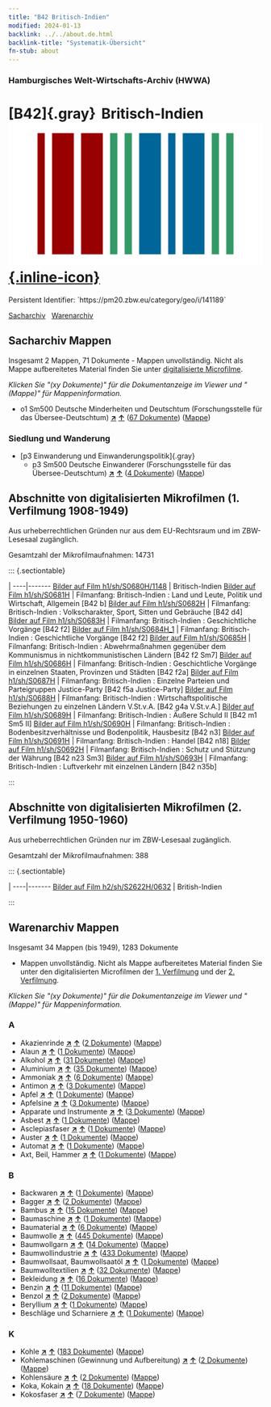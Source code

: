 ```yaml
---
title: "B42 Britisch-Indien"
modified: 2024-01-13
backlink: ../../about.de.html
backlink-title: "Systematik-Übersicht"
fn-stub: about
---
```


### Hamburgisches Welt-Wirtschafts-Archiv (HWWA)

# [B42]{.gray}&#8201; Britisch-Indien &#160; [![Wikidata](/images/Wikidata-logo.svg "Wikidata"){.inline-icon}](http://www.wikidata.org/entity/Q129286)

<div class="hint">Persistent Identifier: `https://pm20.zbw.eu/category/geo/i/141189`</div>




[Sacharchiv](#sacharchiv-mappen) &#160; [Warenarchiv](#warenarchiv-mappen)





## Sacharchiv Mappen









Insgesamt 2 Mappen, 71 Dokumente - Mappen unvollständig.
Nicht als Mappe aufbereitetes Material finden Sie unter [digitalisierte Microfilme](/film/h1_sh.de.html).

_Klicken Sie "(xy Dokumente)" für die Dokumentanzeige im Viewer und "(Mappe)" für Mappeninformation._



  - o1 Sm500 Deutsche Minderheiten und Deutschtum (Forschungsstelle für das Übersee-Deutschtum) [**&nearr;**](../../../subject/i/145911/about.de.html "Deutsche Minderheiten und Deutschtum (Forschungsstelle für das Übersee-Deutschtum) (in der ganzen Welt)") [**&uarr;**](../../../subject/about.de.html#o1_Sm500 "Sachsystematik") (<a href="https://pm20.zbw.eu/iiifview/folder/sh/141189,145911" title="über: Britisch-Indien : Deutsche Minderheiten und Deutschtum (Forschungsstelle für das Übersee-Deutschtum)" target="_blank">67 Dokumente</a>) ([Mappe](../../../../folder/sh/1411xx/141189/1459xx/145911/about.de.html))

### Siedlung und Wanderung

- [p3 Einwanderung und Einwanderungspolitik]{.gray}
  - p3 Sm500 Deutsche Einwanderer (Forschungsstelle für das Übersee-Deutschtum) [**&nearr;**](../../../subject/i/145921/about.de.html "Deutsche Einwanderer (Forschungsstelle für das Übersee-Deutschtum) (in der ganzen Welt)") [**&uarr;**](../../../subject/about.de.html#p3_Sm500 "Sachsystematik") (<a href="https://pm20.zbw.eu/iiifview/folder/sh/141189,145921" title="über: Britisch-Indien : Deutsche Einwanderer (Forschungsstelle für das Übersee-Deutschtum)" target="_blank">4 Dokumente</a>) ([Mappe](../../../../folder/sh/1411xx/141189/1459xx/145921/about.de.html))



<a id="filmsections" />

## Abschnitte von digitalisierten Mikrofilmen (1. Verfilmung 1908-1949)

<p>Aus urheberrechtlichen Gründen nur aus dem EU-Rechtsraum und im ZBW-Lesesaal zugänglich.</p>


<p>Gesamtzahl der Mikrofilmaufnahmen: 14731</p>





::: {.sectiontable}

 | 
----|-------
<a class="btn" href="https://pm20.zbw.eu/film/h1/sh/S0680H/1148" rel="nofollow">Bilder auf Film h1/sh/S0680H/1148</a> | Britisch-Indien
<a class="btn" href="https://pm20.zbw.eu/film/h1/sh/S0681H" rel="nofollow">Bilder auf Film h1/sh/S0681H</a> | Filmanfang: Britisch-Indien : Land und Leute, Politik und Wirtschaft, Allgemein [B42 b]
<a class="btn" href="https://pm20.zbw.eu/film/h1/sh/S0682H" rel="nofollow">Bilder auf Film h1/sh/S0682H</a> | Filmanfang: Britisch-Indien : Volkscharakter, Sport, Sitten und Gebräuche [B42 d4]
<a class="btn" href="https://pm20.zbw.eu/film/h1/sh/S0683H" rel="nofollow">Bilder auf Film h1/sh/S0683H</a> | Filmanfang: Britisch-Indien : Geschichtliche Vorgänge [B42 f2]
<a class="btn" href="https://pm20.zbw.eu/film/h1/sh/S0684H_1" rel="nofollow">Bilder auf Film h1/sh/S0684H_1</a> | Filmanfang: Britisch-Indien : Geschichtliche Vorgänge [B42 f2]
<a class="btn" href="https://pm20.zbw.eu/film/h1/sh/S0685H" rel="nofollow">Bilder auf Film h1/sh/S0685H</a> | Filmanfang: Britisch-Indien : Abwehrmaßnahmen gegenüber dem Kommunismus in nichtkommunistischen Ländern [B42 f2 Sm7]
<a class="btn" href="https://pm20.zbw.eu/film/h1/sh/S0686H" rel="nofollow">Bilder auf Film h1/sh/S0686H</a> | Filmanfang: Britisch-Indien : Geschichtliche Vorgänge in einzelnen Staaten, Provinzen und Städten [B42 f2a]
<a class="btn" href="https://pm20.zbw.eu/film/h1/sh/S0687H" rel="nofollow">Bilder auf Film h1/sh/S0687H</a> | Filmanfang: Britisch-Indien : Einzelne Parteien und Parteigruppen Justice-Party [B42 f5a Justice-Party]
<a class="btn" href="https://pm20.zbw.eu/film/h1/sh/S0688H" rel="nofollow">Bilder auf Film h1/sh/S0688H</a> | Filmanfang: Britisch-Indien : Wirtschaftspolitische Beziehungen zu einzelnen Ländern V.St.v.A. [B42 g4a V.St.v.A.]
<a class="btn" href="https://pm20.zbw.eu/film/h1/sh/S0689H" rel="nofollow">Bilder auf Film h1/sh/S0689H</a> | Filmanfang: Britisch-Indien : Äußere Schuld II [B42 m1 Sm5 II]
<a class="btn" href="https://pm20.zbw.eu/film/h1/sh/S0690H" rel="nofollow">Bilder auf Film h1/sh/S0690H</a> | Filmanfang: Britisch-Indien : Bodenbesitzverhältnisse und Bodenpolitik, Hausbesitz [B42 n3]
<a class="btn" href="https://pm20.zbw.eu/film/h1/sh/S0691H" rel="nofollow">Bilder auf Film h1/sh/S0691H</a> | Filmanfang: Britisch-Indien : Handel [B42 n18]
<a class="btn" href="https://pm20.zbw.eu/film/h1/sh/S0692H" rel="nofollow">Bilder auf Film h1/sh/S0692H</a> | Filmanfang: Britisch-Indien : Schutz und Stützung der Währung [B42 n23 Sm3]
<a class="btn" href="https://pm20.zbw.eu/film/h1/sh/S0693H" rel="nofollow">Bilder auf Film h1/sh/S0693H</a> | Filmanfang: Britisch-Indien : Luftverkehr mit einzelnen Ländern [B42 n35b]


:::




## Abschnitte von digitalisierten Mikrofilmen (2. Verfilmung 1950-1960)

<p>Aus urheberrechtlichen Gründen nur im ZBW-Lesesaal zugänglich.</p>


<p>Gesamtzahl der Mikrofilmaufnahmen: 388</p>





::: {.sectiontable}

 | 
----|-------
<a class="btn" href="https://pm20.zbw.eu/film/h2/sh/S2622H/0632" rel="nofollow">Bilder auf Film h2/sh/S2622H/0632</a> | British-Indien


:::














## Warenarchiv Mappen










Insgesamt 34 Mappen (bis 1949), 1283 Dokumente
- Mappen unvollständig.  Nicht als Mappe aufbereitetes Material finden Sie
unter den digitalisierten Microfilmen der [1. Verfilmung](/film/h1_wa.de.html)
und der [2. Verfilmung](/film/h2_wa.de.html).

_Klicken Sie "(xy Dokumente)" für die Dokumentanzeige im Viewer und "(Mappe)" für Mappeninformation._




### A

- Akazienrinde [**&nearr;**](../../../ware/i/141950/about.de.html "Akazienrinde (XXX in der ganzen Welt)") [**&uarr;**](../../../ware/about.de.html#PLW06-Fp01 "Warensystematik") (<a href="https://pm20.zbw.eu/iiifview/folder/wa/141950,141189" title="über: Akazienrinde : Britisch-Indien" target="_blank">2 Dokumente</a>) ([Mappe](../../../../folder/wa/1419xx/141950/1411xx/141189/about.de.html))
- Alaun [**&nearr;**](../../../ware/i/141956/about.de.html "Alaun (XXX in der ganzen Welt)") [**&uarr;**](../../../ware/about.de.html#PID13-Pm02 "Warensystematik") (<a href="https://pm20.zbw.eu/iiifview/folder/wa/141956,141189" title="über: Alaun : Britisch-Indien" target="_blank">1 Dokumente</a>) ([Mappe](../../../../folder/wa/1419xx/141956/1411xx/141189/about.de.html))
- Alkohol [**&nearr;**](../../../ware/i/141966/about.de.html "Alkohol (XXX in der ganzen Welt)") [**&uarr;**](../../../ware/about.de.html#PID20.02-Sp "Warensystematik") (<a href="https://pm20.zbw.eu/iiifview/folder/wa/141966,141189" title="über: Alkohol : Britisch-Indien" target="_blank">31 Dokumente</a>) ([Mappe](../../../../folder/wa/1419xx/141966/1411xx/141189/about.de.html))
- Aluminium [**&nearr;**](../../../ware/i/141969/about.de.html "Aluminium (XXX in der ganzen Welt)") [**&uarr;**](../../../ware/about.de.html#PID07.01-Lm01 "Warensystematik") (<a href="https://pm20.zbw.eu/iiifview/folder/wa/141969,141189" title="über: Aluminium : Britisch-Indien" target="_blank">35 Dokumente</a>) ([Mappe](../../../../folder/wa/1419xx/141969/1411xx/141189/about.de.html))
- Ammoniak [**&nearr;**](../../../ware/i/165930/about.de.html "Ammoniak (XXX in der ganzen Welt)") [**&uarr;**](../../../ware/about.de.html#PID13-Du01 "Warensystematik") (<a href="https://pm20.zbw.eu/iiifview/folder/wa/165930,141189" title="über: Ammoniak : Britisch-Indien" target="_blank">6 Dokumente</a>) ([Mappe](../../../../folder/wa/1659xx/165930/1411xx/141189/about.de.html))
- Antimon [**&nearr;**](../../../ware/i/141977/about.de.html "Antimon (XXX in der ganzen Welt)") [**&uarr;**](../../../ware/about.de.html#PID07.01-Hm01 "Warensystematik") (<a href="https://pm20.zbw.eu/iiifview/folder/wa/141977,141189" title="über: Antimon : Britisch-Indien" target="_blank">3 Dokumente</a>) ([Mappe](../../../../folder/wa/1419xx/141977/1411xx/141189/about.de.html))
- Apfel [**&nearr;**](../../../ware/i/141980/about.de.html "Apfel (XXX in der ganzen Welt)") [**&uarr;**](../../../ware/about.de.html#PLW04-Ob01 "Warensystematik") (<a href="https://pm20.zbw.eu/iiifview/folder/wa/141980,141189" title="über: Apfel : Britisch-Indien" target="_blank">1 Dokumente</a>) ([Mappe](../../../../folder/wa/1419xx/141980/1411xx/141189/about.de.html))
- Apfelsine [**&nearr;**](../../../ware/i/141981/about.de.html "Apfelsine (XXX in der ganzen Welt)") [**&uarr;**](../../../ware/about.de.html#PLW04-Zs01 "Warensystematik") (<a href="https://pm20.zbw.eu/iiifview/folder/wa/141981,141189" title="über: Apfelsine : Britisch-Indien" target="_blank">3 Dokumente</a>) ([Mappe](../../../../folder/wa/1419xx/141981/1411xx/141189/about.de.html))
- Apparate und Instrumente [**&nearr;**](../../../ware/i/141985/about.de.html "Apparate und Instrumente (XXX in der ganzen Welt)") [**&uarr;**](../../../ware/about.de.html#PID08-Ap "Warensystematik") (<a href="https://pm20.zbw.eu/iiifview/folder/wa/141985,141189" title="über: Apparate und Instrumente : Britisch-Indien" target="_blank">3 Dokumente</a>) ([Mappe](../../../../folder/wa/1419xx/141985/1411xx/141189/about.de.html))
- Asbest [**&nearr;**](../../../ware/i/142014/about.de.html "Asbest (XXX in der ganzen Welt)") [**&uarr;**](../../../ware/about.de.html#PID23-As "Warensystematik") (<a href="https://pm20.zbw.eu/iiifview/folder/wa/142014,141189" title="über: Asbest : Britisch-Indien" target="_blank">1 Dokumente</a>) ([Mappe](../../../../folder/wa/1420xx/142014/1411xx/141189/about.de.html))
- Asclepiasfaser [**&nearr;**](../../../ware/i/142013/about.de.html "Asclepiasfaser (XXX in der ganzen Welt)") [**&uarr;**](../../../ware/about.de.html#PID19-Nf06 "Warensystematik") (<a href="https://pm20.zbw.eu/iiifview/folder/wa/142013,141189" title="über: Asclepiasfaser : Britisch-Indien" target="_blank">1 Dokumente</a>) ([Mappe](../../../../folder/wa/1420xx/142013/1411xx/141189/about.de.html))
- Auster [**&nearr;**](../../../ware/i/142019/about.de.html "Auster (XXX in der ganzen Welt)") [**&uarr;**](../../../ware/about.de.html#PLW07-Mt02 "Warensystematik") (<a href="https://pm20.zbw.eu/iiifview/folder/wa/142019,141189" title="über: Auster : Britisch-Indien" target="_blank">1 Dokumente</a>) ([Mappe](../../../../folder/wa/1420xx/142019/1411xx/141189/about.de.html))
- Automat [**&nearr;**](../../../ware/i/142020/about.de.html "Automat (XXX in der ganzen Welt)") [**&uarr;**](../../../ware/about.de.html#PID08-Au "Warensystematik") (<a href="https://pm20.zbw.eu/iiifview/folder/wa/142020,141189" title="über: Automat : Britisch-Indien" target="_blank">1 Dokumente</a>) ([Mappe](../../../../folder/wa/1420xx/142020/1411xx/141189/about.de.html))
- Axt, Beil, Hammer [**&nearr;**](../../../ware/i/141947/about.de.html "Axt, Beil, Hammer (XXX in der ganzen Welt)") [**&uarr;**](../../../ware/about.de.html#PID07.03-Wz01 "Warensystematik") (<a href="https://pm20.zbw.eu/iiifview/folder/wa/141947,141189" title="über: Axt, Beil, Hammer : Britisch-Indien" target="_blank">1 Dokumente</a>) ([Mappe](../../../../folder/wa/1419xx/141947/1411xx/141189/about.de.html))

### B

- Backwaren [**&nearr;**](../../../ware/i/142026/about.de.html "Backwaren (XXX in der ganzen Welt)") [**&uarr;**](../../../ware/about.de.html#PID20-Ba "Warensystematik") (<a href="https://pm20.zbw.eu/iiifview/folder/wa/142026,141189" title="über: Backwaren : Britisch-Indien" target="_blank">1 Dokumente</a>) ([Mappe](../../../../folder/wa/1420xx/142026/1411xx/141189/about.de.html))
- Bagger [**&nearr;**](../../../ware/i/142028/about.de.html "Bagger (XXX in der ganzen Welt)") [**&uarr;**](../../../ware/about.de.html#PID09.02-Nf01 "Warensystematik") (<a href="https://pm20.zbw.eu/iiifview/folder/wa/142028,141189" title="über: Bagger : Britisch-Indien" target="_blank">2 Dokumente</a>) ([Mappe](../../../../folder/wa/1420xx/142028/1411xx/141189/about.de.html))
- Bambus [**&nearr;**](../../../ware/i/142035/about.de.html "Bambus (XXX in der ganzen Welt)") [**&uarr;**](../../../ware/about.de.html#PLW04-Gr02 "Warensystematik") (<a href="https://pm20.zbw.eu/iiifview/folder/wa/142035,141189" title="über: Bambus : Britisch-Indien" target="_blank">15 Dokumente</a>) ([Mappe](../../../../folder/wa/1420xx/142035/1411xx/141189/about.de.html))
- Baumaschine [**&nearr;**](../../../ware/i/142084/about.de.html "Baumaschine (XXX in der ganzen Welt)") [**&uarr;**](../../../ware/about.de.html#PID08-Ba "Warensystematik") (<a href="https://pm20.zbw.eu/iiifview/folder/wa/142084,141189" title="über: Baumaschine : Britisch-Indien" target="_blank">1 Dokumente</a>) ([Mappe](../../../../folder/wa/1420xx/142084/1411xx/141189/about.de.html))
- Baumaterial [**&nearr;**](../../../ware/i/142086/about.de.html "Baumaterial (XXX in der ganzen Welt)") [**&uarr;**](../../../ware/about.de.html#PID22-Bs "Warensystematik") (<a href="https://pm20.zbw.eu/iiifview/folder/wa/142086,141189" title="über: Baumaterial : Britisch-Indien" target="_blank">6 Dokumente</a>) ([Mappe](../../../../folder/wa/1420xx/142086/1411xx/141189/about.de.html))
- Baumwolle [**&nearr;**](../../../ware/i/142089/about.de.html "Baumwolle (XXX in der ganzen Welt)") [**&uarr;**](../../../ware/about.de.html#PLW04-Bw "Warensystematik") (<a href="https://pm20.zbw.eu/iiifview/folder/wa/142089,141189" title="über: Baumwolle : Britisch-Indien" target="_blank">445 Dokumente</a>) ([Mappe](../../../../folder/wa/1420xx/142089/1411xx/141189/about.de.html))
- Baumwollgarn [**&nearr;**](../../../ware/i/196460/about.de.html "Baumwollgarn (XXX in der ganzen Welt)") [**&uarr;**](../../../ware/about.de.html#PID19-Nf02 "Warensystematik") (<a href="https://pm20.zbw.eu/iiifview/folder/wa/196460,141189" title="über: Baumwollgarn : Britisch-Indien" target="_blank">14 Dokumente</a>) ([Mappe](../../../../folder/wa/1964xx/196460/1411xx/141189/about.de.html))
- Baumwollindustrie [**&nearr;**](../../../ware/i/142091/about.de.html "Baumwollindustrie (XXX in der ganzen Welt)") [**&uarr;**](../../../ware/about.de.html#PID19-Bw01 "Warensystematik") (<a href="https://pm20.zbw.eu/iiifview/folder/wa/142091,141189" title="über: Baumwollindustrie : Britisch-Indien" target="_blank">433 Dokumente</a>) ([Mappe](../../../../folder/wa/1420xx/142091/1411xx/141189/about.de.html))
- Baumwollsaat, Baumwollsaatöl [**&nearr;**](../../../ware/i/142093/about.de.html "Baumwollsaat, Baumwollsaatöl (XXX in der ganzen Welt)") [**&uarr;**](../../../ware/about.de.html#PID20-Oe01 "Warensystematik") (<a href="https://pm20.zbw.eu/iiifview/folder/wa/142093,141189" title="über: Baumwollsaat, Baumwollsaatöl : Britisch-Indien" target="_blank">1 Dokumente</a>) ([Mappe](../../../../folder/wa/1420xx/142093/1411xx/141189/about.de.html))
- Baumwolltextilien [**&nearr;**](../../../ware/i/154932/about.de.html "Baumwolltextilien (XXX in der ganzen Welt)") [**&uarr;**](../../../ware/about.de.html#PID19-Bw02 "Warensystematik") (<a href="https://pm20.zbw.eu/iiifview/folder/wa/154932,141189" title="über: Baumwolltextilien : Britisch-Indien" target="_blank">32 Dokumente</a>) ([Mappe](../../../../folder/wa/1549xx/154932/1411xx/141189/about.de.html))
- Bekleidung [**&nearr;**](../../../ware/i/142106/about.de.html "Bekleidung (XXX in der ganzen Welt)") [**&uarr;**](../../../ware/about.de.html#PID19-Bk "Warensystematik") (<a href="https://pm20.zbw.eu/iiifview/folder/wa/142106,141189" title="über: Bekleidung : Britisch-Indien" target="_blank">16 Dokumente</a>) ([Mappe](../../../../folder/wa/1421xx/142106/1411xx/141189/about.de.html))
- Benzin [**&nearr;**](../../../ware/i/142108/about.de.html "Benzin (XXX in der ganzen Welt)") [**&uarr;**](../../../ware/about.de.html#PID13.02-Ks02 "Warensystematik") (<a href="https://pm20.zbw.eu/iiifview/folder/wa/142108,141189" title="über: Benzin : Britisch-Indien" target="_blank">11 Dokumente</a>) ([Mappe](../../../../folder/wa/1421xx/142108/1411xx/141189/about.de.html))
- Benzol [**&nearr;**](../../../ware/i/142110/about.de.html "Benzol (XXX in der ganzen Welt)") [**&uarr;**](../../../ware/about.de.html#PID13-Ko04 "Warensystematik") (<a href="https://pm20.zbw.eu/iiifview/folder/wa/142110,141189" title="über: Benzol : Britisch-Indien" target="_blank">2 Dokumente</a>) ([Mappe](../../../../folder/wa/1421xx/142110/1411xx/141189/about.de.html))
- Beryllium [**&nearr;**](../../../ware/i/142103/about.de.html "Beryllium (XXX in der ganzen Welt)") [**&uarr;**](../../../ware/about.de.html#PID07.01-Lm03 "Warensystematik") (<a href="https://pm20.zbw.eu/iiifview/folder/wa/142103,141189" title="über: Beryllium : Britisch-Indien" target="_blank">1 Dokumente</a>) ([Mappe](../../../../folder/wa/1421xx/142103/1411xx/141189/about.de.html))
- Beschläge und Scharniere [**&nearr;**](../../../ware/i/142113/about.de.html "Beschläge und Scharniere (XXX in der ganzen Welt)") [**&uarr;**](../../../ware/about.de.html#PID07.03-01 "Warensystematik") (<a href="https://pm20.zbw.eu/iiifview/folder/wa/142113,141189" title="über: Beschläge und Scharniere : Britisch-Indien" target="_blank">1 Dokumente</a>) ([Mappe](../../../../folder/wa/1421xx/142113/1411xx/141189/about.de.html))

### K

- Kohle [**&nearr;**](../../../ware/i/143120/about.de.html "Kohle (XXX in der ganzen Welt)") [**&uarr;**](../../../ware/about.de.html#PRB02.01 "Warensystematik") (<a href="https://pm20.zbw.eu/iiifview/folder/wa/143120,141189" title="über: Kohle : Britisch-Indien" target="_blank">183 Dokumente</a>) ([Mappe](../../../../folder/wa/1431xx/143120/1411xx/141189/about.de.html))
- Kohlemaschinen (Gewinnung und Aufbereitung) [**&nearr;**](../../../ware/i/143121/about.de.html "Kohlemaschinen (Gewinnung und Aufbereitung) (XXX in der ganzen Welt)") [**&uarr;**](../../../ware/about.de.html#PID08-Bg02 "Warensystematik") (<a href="https://pm20.zbw.eu/iiifview/folder/wa/143121,141189" title="über: Kohlemaschinen (Gewinnung und Aufbereitung) : Britisch-Indien" target="_blank">2 Dokumente</a>) ([Mappe](../../../../folder/wa/1431xx/143121/1411xx/141189/about.de.html))
- Kohlensäure [**&nearr;**](../../../ware/i/143122/about.de.html "Kohlensäure (XXX in der ganzen Welt)") [**&uarr;**](../../../ware/about.de.html#PID13-Sc06 "Warensystematik") (<a href="https://pm20.zbw.eu/iiifview/folder/wa/143122,141189" title="über: Kohlensäure : Britisch-Indien" target="_blank">2 Dokumente</a>) ([Mappe](../../../../folder/wa/1431xx/143122/1411xx/141189/about.de.html))
- Koka, Kokain [**&nearr;**](../../../ware/i/143124/about.de.html "Koka, Kokain (XXX in der ganzen Welt)") [**&uarr;**](../../../ware/about.de.html#PID04-Dr05 "Warensystematik") (<a href="https://pm20.zbw.eu/iiifview/folder/wa/143124,141189" title="über: Koka, Kokain : Britisch-Indien" target="_blank">18 Dokumente</a>) ([Mappe](../../../../folder/wa/1431xx/143124/1411xx/141189/about.de.html))
- Kokosfaser [**&nearr;**](../../../ware/i/143125/about.de.html "Kokosfaser (XXX in der ganzen Welt)") [**&uarr;**](../../../ware/about.de.html#PID19-Nf11 "Warensystematik") (<a href="https://pm20.zbw.eu/iiifview/folder/wa/143125,141189" title="über: Kokosfaser : Britisch-Indien" target="_blank">7 Dokumente</a>) ([Mappe](../../../../folder/wa/1431xx/143125/1411xx/141189/about.de.html))




